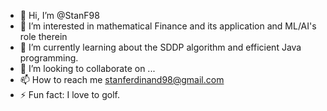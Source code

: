 - 👋 Hi, I’m @StanF98
- 👀 I’m interested in mathematical Finance and its application and ML/AI's role therein
- 🌱 I’m currently learning about the SDDP algorithm and efficient Java programming.
- 💞️ I’m looking to collaborate on ...
- 📫 How to reach me stanferdinand98@gmail.com
- ⚡ Fun fact: I love to golf.

<!---
StanF98/StanF98 is a ✨ special ✨ repository because its `README.md` (this file) appears on your GitHub profile.
You can click the Preview link to take a look at your changes.
--->
